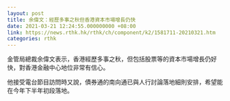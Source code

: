 ```yaml
---
layout: post
title: 余偉文：經歷多事之秋但香港資本市場增長仍快
date: 2021-03-21 12:24:55.000000000 +08:00
link: https://news.rthk.hk/rthk/ch/component/k2/1581711-20210321.htm
categories: rthk
---
```


金管局總裁余偉文表示，香港經歷多事之秋，但包括股票等的資本市場增長仍好快，對香港金融中心地位非常有信心。

他接受電台節目訪問時又說，債券通的南向通已與人行討論落地細則安排，希望能在今年下半年初段落地。
